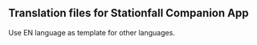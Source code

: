## Translation files for Stationfall Companion App

Use EN language as template for other languages.
